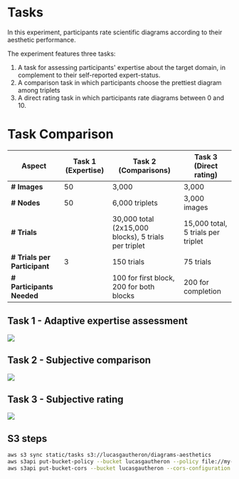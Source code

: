 # Tasks

In this experiment, participants rate scientific diagrams according to their aesthetic performance.

The experiment features three tasks:

1. A task for assessing participants' expertise about the target domain, in complement to their self-reported
   expert-status.
2. A comparison task in which participants choose the prettiest diagram among triplets
3. A direct rating task in which participants rate diagrams between 0 and 10.

# Task Comparison

| Aspect                       | Task 1 (Expertise) | Task 2 (Comparisons)                                 | Task 3 (Direct rating)             |
|------------------------------|--------------------|------------------------------------------------------|------------------------------------|
| **# Images**                 | 50                 | 3,000                                                | 3,000                              |
| **# Nodes**                  | 50                 | 6,000 triplets                                       | 3,000 images                       |
| **# Trials**                 |                    | 30,000 total (2x15,000 blocks), 5 trials per triplet | 15,000 total, 5 trials per triplet |
| **# Trials per Participant** | 3                  | 150 trials                                           | 75 trials                          |
| **# Participants Needed**    |                    | 100 for first block, 200 for both blocks             | 200 for completion                 

## Task 1 - Adaptive expertise assessment

![](static/images/task1.png)

## Task 2 - Subjective comparison

![](static/images/task2.png)

## Task 3 - Subjective rating

![](static/images/task3.png)


## S3 steps

```bash
aws s3 sync static/tasks s3://lucasgautheron/diagrams-aesthetics 
aws s3api put-bucket-policy --bucket lucasgautheron --policy file://my-policy.json
aws s3api put-bucket-cors --bucket lucasgautheron --cors-configuration file://my-cors.json
```
